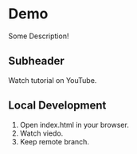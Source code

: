 # Demo

Some Description!

## Subheader

Watch tutorial on YouTube.

## Local Development

1. Open index.html in your browser.
2. Watch viedo.
3. Keep remote branch.
